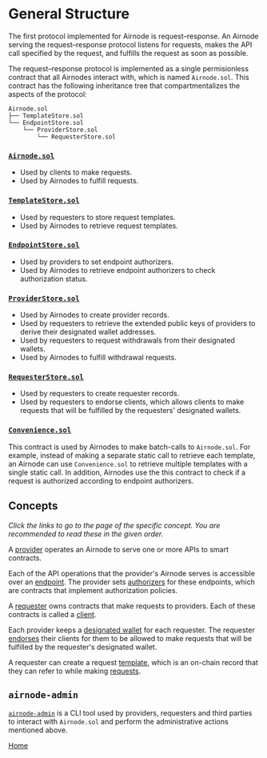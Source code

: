 # General Structure

The first protocol implemented for Airnode is request–response. An Airnode serving the request–response protocol listens for requests, makes the API call specified by the request, and fulfills the request as soon as possible.

The request–response protocol is implemented as a single permisionless contract that all Airnodes interact with, which is named `Airnode.sol`. This contract has the following inheritance tree that compartmentalizes the aspects of the protocol:

```text
Airnode.sol
├── TemplateStore.sol
└── EndpointStore.sol
    └── ProviderStore.sol
        └── RequesterStore.sol
```

### [`Airnode.sol`](https://github.com/api3dao/airnode/blob/master/packages/protocol/contracts/Airnode.sol)

* Used by clients to make requests.
* Used by Airnodes to fulfill requests.

### [`TemplateStore.sol`](https://github.com/api3dao/airnode/blob/master/packages/protocol/contracts/TemplateStore.sol)

* Used by requesters to store request templates.
* Used by Airnodes to retrieve request templates.

### [`EndpointStore.sol`](https://github.com/api3dao/airnode/blob/master/packages/protocol/contracts/EndpointStore.sol)

* Used by providers to set endpoint authorizers.
* Used by Airnodes to retrieve endpoint authorizers to check authorization status.

### [`ProviderStore.sol`](https://github.com/api3dao/airnode/blob/master/packages/protocol/contracts/ProviderStore.sol)

* Used by Airnodes to create provider records.
* Used by requesters to retrieve the extended public keys of providers to derive their designated wallet addresses.
* Used by requesters to request withdrawals from their designated wallets.
* Used by Airnodes to fulfill withdrawal requests.

### [`RequesterStore.sol`](https://github.com/api3dao/airnode/blob/master/packages/protocol/contracts/RequesterStore.sol)

* Used by requesters to create requester records.
* Used by requesters to endorse clients, which allows clients to make requests that will be fulfilled by the requesters' designated wallets.

### [`Convenience.sol`](https://github.com/api3dao/airnode/blob/master/packages/protocol/contracts/Convenience.sol)

This contract is used by Airnodes to make batch-calls to `Airnode.sol`. For example, instead of making a separate static call to retrieve each template, an Airnode can use `Convenience.sol` to retrieve multiple templates with a single static call. In addition, Airnodes use the this contract to check if a request is authorized according to endpoint authorizers.

## Concepts

_Click the links to go to the page of the specific concept. You are recommended to read these in the given order._

A [provider](/request-response-protocol/provider.md) operates an Airnode to serve one or more APIs to smart contracts.

Each of the API operations that the provider's Airnode serves is accessible over an [endpoint](/request-response-protocol/endpoint.md). The provider sets [authorizers](/request-response-protocol/authorizer.md) for these endpoints, which are contracts that implement authorization policies.

A [requester](/request-response-protocol/requester.md) owns contracts that make requests to providers. Each of these contracts is called a [client](/request-response-protocol/client.md).

Each provider keeps a [designated wallet](/request-response-protocol/designated-wallet.md) for each requester. The requester [endorses](/request-response-protocol/endorsement.md) their clients for them to be allowed to make requests that will be fulfilled by the requester's designated wallet.

A requester can create a request [template](/request-response-protocol/template.md), which is an on-chain record that they can refer to while making [requests](/request-response-protocol/request.md).

## `airnode-admin`

[`airnode-admin`](https://github.com/api3dao/airnode-admin/) is a CLI tool used by providers, requesters and third parties to interact with `Airnode.sol` and perform the administrative actions mentioned above.

[Home](/README.md#requestreponse-protocol)

